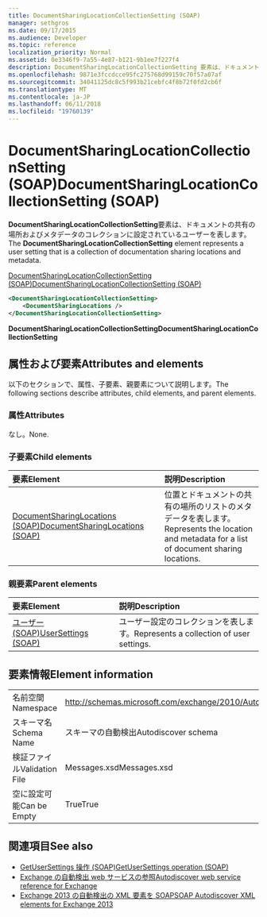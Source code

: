 ```yaml
---
title: DocumentSharingLocationCollectionSetting (SOAP)
manager: sethgros
ms.date: 09/17/2015
ms.audience: Developer
ms.topic: reference
localization_priority: Normal
ms.assetid: 0e3346f9-7a55-4e87-b121-9b1ee7f227f4
description: DocumentSharingLocationCollectionSetting 要素は、ドキュメントの共有の場所およびメタデータのコレクションに設定されているユーザーを表します。
ms.openlocfilehash: 9871e3fccdcce95fc275768d99159c70f57a07af
ms.sourcegitcommit: 34041125dc8c5f993b21cebfc4f8b72f0fd2cb6f
ms.translationtype: MT
ms.contentlocale: ja-JP
ms.lasthandoff: 06/11/2018
ms.locfileid: "19760139"
---
```

# <a name="documentsharinglocationcollectionsetting-soap"></a><span data-ttu-id="e9433-103">DocumentSharingLocationCollectionSetting (SOAP)</span><span class="sxs-lookup"><span data-stu-id="e9433-103">DocumentSharingLocationCollectionSetting (SOAP)</span></span>

<span data-ttu-id="e9433-104">**DocumentSharingLocationCollectionSetting**要素は、ドキュメントの共有の場所およびメタデータのコレクションに設定されているユーザーを表します。</span><span class="sxs-lookup"><span data-stu-id="e9433-104">The **DocumentSharingLocationCollectionSetting** element represents a user setting that is a collection of documentation sharing locations and metadata.</span></span> 
  
[<span data-ttu-id="e9433-105">DocumentSharingLocationCollectionSetting (SOAP)</span><span class="sxs-lookup"><span data-stu-id="e9433-105">DocumentSharingLocationCollectionSetting (SOAP)</span></span>](documentsharinglocationcollectionsetting-soap.md)
  
```XML
<DocumentSharingLocationCollectionSetting>
    <DocumentSharingLocations />
</DocumentSharingLocationCollectionSetting>
```

 <span data-ttu-id="e9433-106">**DocumentSharingLocationCollectionSetting**</span><span class="sxs-lookup"><span data-stu-id="e9433-106">**DocumentSharingLocationCollectionSetting**</span></span>
## <a name="attributes-and-elements"></a><span data-ttu-id="e9433-107">属性および要素</span><span class="sxs-lookup"><span data-stu-id="e9433-107">Attributes and elements</span></span>

<span data-ttu-id="e9433-108">以下のセクションで、属性、子要素、親要素について説明します。</span><span class="sxs-lookup"><span data-stu-id="e9433-108">The following sections describe attributes, child elements, and parent elements.</span></span>
  
### <a name="attributes"></a><span data-ttu-id="e9433-109">属性</span><span class="sxs-lookup"><span data-stu-id="e9433-109">Attributes</span></span>

<span data-ttu-id="e9433-110">なし。</span><span class="sxs-lookup"><span data-stu-id="e9433-110">None.</span></span>
  
### <a name="child-elements"></a><span data-ttu-id="e9433-111">子要素</span><span class="sxs-lookup"><span data-stu-id="e9433-111">Child elements</span></span>

|<span data-ttu-id="e9433-112">**要素**</span><span class="sxs-lookup"><span data-stu-id="e9433-112">**Element**</span></span>|<span data-ttu-id="e9433-113">**説明**</span><span class="sxs-lookup"><span data-stu-id="e9433-113">**Description**</span></span>|
|:-----|:-----|
|[<span data-ttu-id="e9433-114">DocumentSharingLocations (SOAP)</span><span class="sxs-lookup"><span data-stu-id="e9433-114">DocumentSharingLocations (SOAP)</span></span>](documentsharinglocations-soap.md) <br/> |<span data-ttu-id="e9433-115">位置とドキュメントの共有の場所のリストのメタデータを表します。</span><span class="sxs-lookup"><span data-stu-id="e9433-115">Represents the location and metadata for a list of document sharing locations.</span></span>  <br/> |
   
### <a name="parent-elements"></a><span data-ttu-id="e9433-116">親要素</span><span class="sxs-lookup"><span data-stu-id="e9433-116">Parent elements</span></span>

|<span data-ttu-id="e9433-117">**要素**</span><span class="sxs-lookup"><span data-stu-id="e9433-117">**Element**</span></span>|<span data-ttu-id="e9433-118">**説明**</span><span class="sxs-lookup"><span data-stu-id="e9433-118">**Description**</span></span>|
|:-----|:-----|
|[<span data-ttu-id="e9433-119">ユーザー (SOAP)</span><span class="sxs-lookup"><span data-stu-id="e9433-119">UserSettings (SOAP)</span></span>](usersettings-soap.md) <br/> |<span data-ttu-id="e9433-120">ユーザー設定のコレクションを表します。</span><span class="sxs-lookup"><span data-stu-id="e9433-120">Represents a collection of user settings.</span></span>  <br/> |
   
## <a name="element-information"></a><span data-ttu-id="e9433-121">要素情報</span><span class="sxs-lookup"><span data-stu-id="e9433-121">Element information</span></span>

|||
|:-----|:-----|
|<span data-ttu-id="e9433-122">名前空間</span><span class="sxs-lookup"><span data-stu-id="e9433-122">Namespace</span></span>  <br/> |http://schemas.microsoft.com/exchange/2010/Autodiscover  <br/> |
|<span data-ttu-id="e9433-123">スキーマ名</span><span class="sxs-lookup"><span data-stu-id="e9433-123">Schema Name</span></span>  <br/> |<span data-ttu-id="e9433-124">スキーマの自動検出</span><span class="sxs-lookup"><span data-stu-id="e9433-124">Autodiscover schema</span></span>  <br/> |
|<span data-ttu-id="e9433-125">検証ファイル</span><span class="sxs-lookup"><span data-stu-id="e9433-125">Validation File</span></span>  <br/> |<span data-ttu-id="e9433-126">Messages.xsd</span><span class="sxs-lookup"><span data-stu-id="e9433-126">Messages.xsd</span></span>  <br/> |
|<span data-ttu-id="e9433-127">空に設定可能</span><span class="sxs-lookup"><span data-stu-id="e9433-127">Can be Empty</span></span>  <br/> |<span data-ttu-id="e9433-128">True</span><span class="sxs-lookup"><span data-stu-id="e9433-128">True</span></span>  <br/> |
   
## <a name="see-also"></a><span data-ttu-id="e9433-129">関連項目</span><span class="sxs-lookup"><span data-stu-id="e9433-129">See also</span></span>

- [<span data-ttu-id="e9433-130">GetUserSettings 操作 (SOAP)</span><span class="sxs-lookup"><span data-stu-id="e9433-130">GetUserSettings operation (SOAP)</span></span>](getusersettings-operation-soap.md)
- [<span data-ttu-id="e9433-131">Exchange の自動検出 web サービスの参照</span><span class="sxs-lookup"><span data-stu-id="e9433-131">Autodiscover web service reference for Exchange</span></span>](autodiscover-web-service-reference-for-exchange.md)
- [<span data-ttu-id="e9433-132">Exchange 2013 の自動検出の XML 要素を SOAP</span><span class="sxs-lookup"><span data-stu-id="e9433-132">SOAP Autodiscover XML elements for Exchange 2013</span></span>](soap-autodiscover-xml-elements-for-exchange-2013.md)


